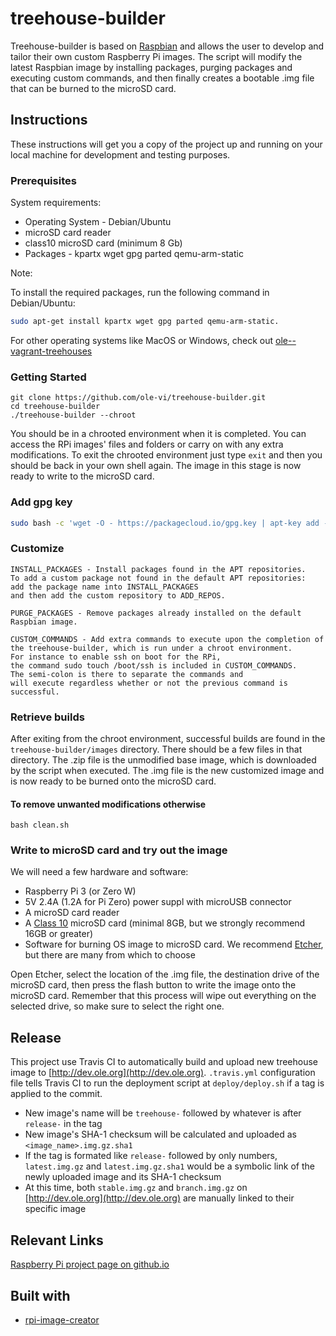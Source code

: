 # treehouse-builder

Treehouse-builder is based on [Raspbian](https://www.raspbian.org/) and
allows the user to develop and tailor their own custom Raspberry Pi images.
The script will modify the latest Raspbian image by installing packages,
purging packages and executing custom commands, and then finally
creates a bootable .img file that can be burned to the microSD card.

## Instructions

These instructions will get you a copy of the project up and
running on your local machine for development and testing purposes.

### Prerequisites

System requirements:

* Operating System - Debian/Ubuntu
* microSD card reader
* class10 microSD card (minimum 8 Gb)
* Packages - kpartx wget gpg parted qemu-arm-static

Note:

To install the required packages, run the following command in Debian/Ubuntu:

```bash
sudo apt-get install kpartx wget gpg parted qemu-arm-static.
```

For other operating systems like MacOS or Windows, check out [ole--vagrant-treehouses](https://github.com/ole-vi/ole--vagrant-treehouses)

### Getting Started

```
git clone https://github.com/ole-vi/treehouse-builder.git
cd treehouse-builder
./treehouse-builder --chroot
```

You should be in a chrooted environment when it is completed.
You can access the RPi images' files and folders or carry on with any extra modifications.
To exit the chrooted environment just type `exit` and
then you should be back in your own shell again.
The image in this stage is now ready to write to the microSD card.

### Add gpg key

```bash
sudo bash -c 'wget -O - https://packagecloud.io/gpg.key | apt-key add -'
```

### Customize

```
INSTALL_PACKAGES - Install packages found in the APT repositories.
To add a custom package not found in the default APT repositories:
add the package name into INSTALL_PACKAGES
and then add the custom repository to ADD_REPOS.

PURGE_PACKAGES - Remove packages already installed on the default Raspbian image.

CUSTOM_COMMANDS - Add extra commands to execute upon the completion of
the treehouse-builder, which is run under a chroot environment.
For instance to enable ssh on boot for the RPi,
the command sudo touch /boot/ssh is included in CUSTOM_COMMANDS.
The semi-colon is there to separate the commands and
will execute regardless whether or not the previous command is successful.

```

### Retrieve builds

After exiting from the chroot environment, successful builds
are found in the `treehouse-builder/images` directory.
There should be a few files in that directory.
The .zip file is the unmodified base image,
which is downloaded by the script when executed.
The .img file is the new customized image and
is now ready to be burned onto the microSD card.

#### To remove unwanted modifications otherwise

`bash clean.sh`

### Write to microSD card and try out the image

We will need a few hardware and software:

* Raspberry Pi 3 (or Zero W)
* 5V 2.4A (1.2A for Pi Zero) power suppl with microUSB connector
* A microSD card reader
* A [Class 10](https://www.sdcard.org/developers/overview/speed_class/index.html)
  microSD card (minimal 8GB, but we strongly recommend 16GB or greater)
* Software for burning OS image to microSD card. We recommend [Etcher](https://etcher.io),
  but there are many from which to choose

Open Etcher, select the location of the .img file,
the destination drive of the microSD card,
then press the flash button to write the image onto the microSD card.
Remember that this process will wipe out everything on the selected drive,
so make sure to select the right one.

## Release

This project use Travis CI to automatically build and upload new treehouse image
to [http://dev.ole.org](http://dev.ole.org). `.travis.yml` configuration file
tells Travis CI to run the deployment script at `deploy/deploy.sh`
if a tag is applied to the commit.

* New image's name will be `treehouse-` followed by
  whatever is after `release-` in the tag
* New image's SHA-1 checksum will be calculated and uploaded as `<image_name>.img.gz.sha1`
* If the tag is formated like `release-` followed by only numbers,
  `latest.img.gz` and `latest.img.gz.sha1` would be a symbolic link of
  the newly uploaded image and its SHA-1 checksum
* At this time, both `stable.img.gz` and `branch.img.gz` on [http://dev.ole.org](http://dev.ole.org)
  are manually linked to their specific image

## Relevant Links

[Raspberry Pi project page on github.io](https://open-learning-exchange.github.io/#!pages/robots/rbts-raspberry-pi.md)

## Built with

* [rpi-image-creator](https://github.com/ImmobilienScout24/rpi-image-creator)
